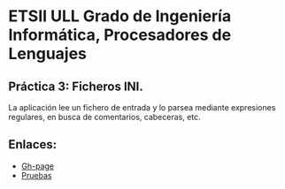 # ETSII ULL Grado de Ingeniería Informática, Procesadores de Lenguajes

## Práctica 3: Ficheros INI.

La aplicación lee un fichero de entrada y lo parsea 
mediante expresiones regulares, en busca de comentarios, 
cabeceras, etc.

## Enlaces:

* [Gh-page](http://romanillo.github.io/INI_Files/)
* [Pruebas](http://romanillo.github.io/INI_Files/tests/)
